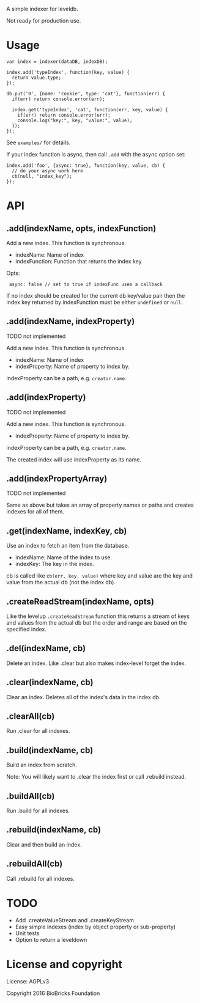 A simple indexer for leveldb.

Not ready for production use.

# Usage

```
var index = indexer(dataDB, indexDB);

index.add('typeIndex', function(key, value) {
  return value.type;
});

db.put('0', {name: 'cookie', type: 'cat'}, function(err) {
  if(err) return console.error(err);

  index.get('typeIndex', 'cat', function(err, key, value) {
    if(err) return console.error(err);
    console.log("key:", key, "value:", value);
  });
});
```

See `examples/` for details.

If your index function is async, then call `.add` with the async option set:

```
index.add('foo', {async: true}, function(key, value, cb) {
  // do your async work here 
  cb(null, "index_key");
});
```

# API

## .add(indexName, opts, indexFunction) 

Add a new index. This function is synchronous.

* indexName: Name of index
* indexFunction: Function that returns the index key

Opts: 

```
 async: false // set to true if indexFunc uses a callback
```

If no index should be created for the current db key/value pair then the index key returned by indexFunction must be either `undefined` or `null`.

## .add(indexName, indexProperty) 

TODO not implemented

Add a new index. This function is synchronous.

* indexName: Name of index
* indexProperty: Name of property to index by.

indexProperty can be a path, e.g. `creator.name`.

## .add(indexProperty) 

TODO not implemented

Add a new index. This function is synchronous.

* indexProperty: Name of property to index by.

indexProperty can be a path, e.g. `creator.name`.

The created index will use indexProperty as its name.

## .add(indexPropertyArray) 

TODO not implemented

Same as above but takes an array of property names or paths and creates indexes for all of them.

## .get(indexName, indexKey, cb) 

Use an index to fetch an item from the database.

* indexName: Name of the index to use.
* indexKey: The key in the index.

cb is called like `cb(err, key, value)` where key and value are the key and value from the actual db (not the index db).

## .createReadStream(indexName, opts)

Like the levelup `.createReadStream` function this returns a stream of keys and values from the actual db but the order and range are based on the specified index.

## .del(indexName, cb)

Delete an index. Like .clear but also makes index-level forget the index.

## .clear(indexName, cb)

Clear an index. Deletes all of the index's data in the index db.

## .clearAll(cb)

Run .clear for all indexes.

## .build(indexName, cb)

Build an index from scratch. 

Note: You will likely want to .clear the index first or call .rebuild instead.

## .buildAll(cb)

Run .build for all indexes.

## .rebuild(indexName, cb)

Clear and then build an index.

## .rebuildAll(cb)

Call .rebuild for all indexes.

# TODO

* Add .createValueStream and .createKeyStream
* Easy simple indexes (index by object property or sub-property)
* Unit tests
* Option to return a leveldown


# License and copyright

License: AGPLv3

Copyright 2016 BioBricks Foundation